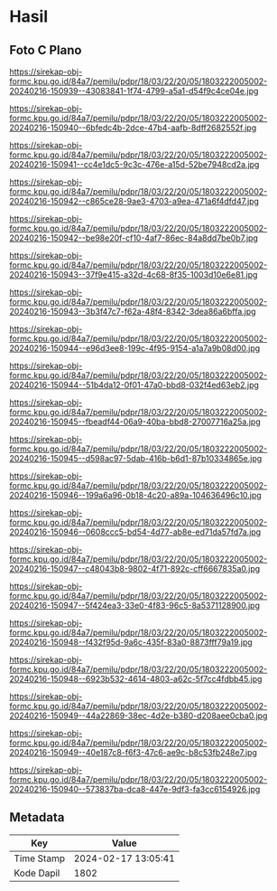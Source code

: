 # Hasil

## Foto C Plano

https://sirekap-obj-formc.kpu.go.id/84a7/pemilu/pdpr/18/03/22/20/05/1803222005002-20240216-150939--43083841-1f74-4799-a5a1-d54f9c4ce04e.jpg

https://sirekap-obj-formc.kpu.go.id/84a7/pemilu/pdpr/18/03/22/20/05/1803222005002-20240216-150940--6bfedc4b-2dce-47b4-aafb-8dff2682552f.jpg

https://sirekap-obj-formc.kpu.go.id/84a7/pemilu/pdpr/18/03/22/20/05/1803222005002-20240216-150941--cc4e1dc5-9c3c-476e-a15d-52be7948cd2a.jpg

https://sirekap-obj-formc.kpu.go.id/84a7/pemilu/pdpr/18/03/22/20/05/1803222005002-20240216-150942--c865ce28-9ae3-4703-a9ea-471a6f4dfd47.jpg

https://sirekap-obj-formc.kpu.go.id/84a7/pemilu/pdpr/18/03/22/20/05/1803222005002-20240216-150942--be98e20f-cf10-4af7-86ec-84a8dd7be0b7.jpg

https://sirekap-obj-formc.kpu.go.id/84a7/pemilu/pdpr/18/03/22/20/05/1803222005002-20240216-150943--37f9e415-a32d-4c68-8f35-1003d10e6e81.jpg

https://sirekap-obj-formc.kpu.go.id/84a7/pemilu/pdpr/18/03/22/20/05/1803222005002-20240216-150943--3b3f47c7-f62a-48f4-8342-3dea86a6bffa.jpg

https://sirekap-obj-formc.kpu.go.id/84a7/pemilu/pdpr/18/03/22/20/05/1803222005002-20240216-150944--e96d3ee8-199c-4f95-9154-a1a7a9b08d00.jpg

https://sirekap-obj-formc.kpu.go.id/84a7/pemilu/pdpr/18/03/22/20/05/1803222005002-20240216-150944--51b4da12-0f01-47a0-bbd8-032f4ed63eb2.jpg

https://sirekap-obj-formc.kpu.go.id/84a7/pemilu/pdpr/18/03/22/20/05/1803222005002-20240216-150945--fbeadf44-06a9-40ba-bbd8-27007716a25a.jpg

https://sirekap-obj-formc.kpu.go.id/84a7/pemilu/pdpr/18/03/22/20/05/1803222005002-20240216-150945--d598ac97-5dab-416b-b6d1-87b10334865e.jpg

https://sirekap-obj-formc.kpu.go.id/84a7/pemilu/pdpr/18/03/22/20/05/1803222005002-20240216-150946--199a6a96-0b18-4c20-a89a-104636496c10.jpg

https://sirekap-obj-formc.kpu.go.id/84a7/pemilu/pdpr/18/03/22/20/05/1803222005002-20240216-150946--0608ccc5-bd54-4d77-ab8e-ed71da57fd7a.jpg

https://sirekap-obj-formc.kpu.go.id/84a7/pemilu/pdpr/18/03/22/20/05/1803222005002-20240216-150947--c48043b8-9802-4f71-892c-cff6667835a0.jpg

https://sirekap-obj-formc.kpu.go.id/84a7/pemilu/pdpr/18/03/22/20/05/1803222005002-20240216-150947--5f424ea3-33e0-4f83-96c5-8a5371128900.jpg

https://sirekap-obj-formc.kpu.go.id/84a7/pemilu/pdpr/18/03/22/20/05/1803222005002-20240216-150948--f432f95d-9a6c-435f-83a0-8873fff79a19.jpg

https://sirekap-obj-formc.kpu.go.id/84a7/pemilu/pdpr/18/03/22/20/05/1803222005002-20240216-150948--6923b532-4614-4803-a62c-5f7cc4fdbb45.jpg

https://sirekap-obj-formc.kpu.go.id/84a7/pemilu/pdpr/18/03/22/20/05/1803222005002-20240216-150949--44a22869-38ec-4d2e-b380-d208aee0cba0.jpg

https://sirekap-obj-formc.kpu.go.id/84a7/pemilu/pdpr/18/03/22/20/05/1803222005002-20240216-150949--40e187c8-f6f3-47c6-ae9c-b8c53fb248e7.jpg

https://sirekap-obj-formc.kpu.go.id/84a7/pemilu/pdpr/18/03/22/20/05/1803222005002-20240216-150940--573837ba-dca8-447e-9df3-fa3cc6154926.jpg


## Metadata

| Key        | Value               |
| ---------- | ------------------- |
| Time Stamp | 2024-02-17 13:05:41 |
| Kode Dapil | 1802                |



